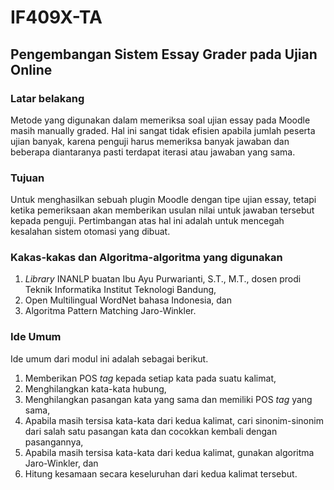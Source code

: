 # IF409X-TA
## Pengembangan Sistem Essay Grader pada Ujian Online

### Latar belakang
Metode yang digunakan dalam memeriksa soal ujian essay pada Moodle masih manually graded. Hal ini sangat tidak efisien apabila jumlah peserta ujian banyak, karena penguji harus memeriksa banyak jawaban dan beberapa diantaranya pasti terdapat iterasi atau jawaban yang sama.

### Tujuan
Untuk menghasilkan sebuah plugin Moodle dengan tipe ujian essay, tetapi ketika pemeriksaan akan memberikan usulan nilai untuk jawaban tersebut kepada penguji. Pertimbangan atas hal ini adalah untuk mencegah kesalahan sistem otomasi yang dibuat.

### Kakas-kakas dan Algoritma-algoritma yang digunakan
1. _Library_ INANLP buatan Ibu Ayu Purwarianti, S.T., M.T., dosen prodi Teknik Informatika Institut Teknologi Bandung,
2. Open Multilingual WordNet bahasa Indonesia, dan
3. Algoritma Pattern Matching Jaro-Winkler.

### Ide Umum
Ide umum dari modul ini adalah sebagai berikut.


1. Memberikan POS _tag_ kepada setiap kata pada suatu kalimat,
2. Menghilangkan kata-kata hubung,
3. Menghilangkan pasangan kata yang sama dan memiliki POS _tag_ yang sama,
4. Apabila masih tersisa kata-kata dari kedua kalimat, cari sinonim-sinonim dari salah satu pasangan kata dan cocokkan kembali dengan pasangannya,
5. Apabila masih tersisa kata-kata dari kedua kalimat, gunakan algoritma Jaro-Winkler, dan
6. Hitung kesamaan secara keseluruhan dari kedua kalimat tersebut.
